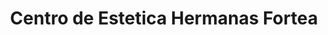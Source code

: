 ---
title: "Centro de Estetica Hermanas Fortea"
url: /torrent/centro-de-estetica-hermanas-fortea/
shop: cosméticos
---